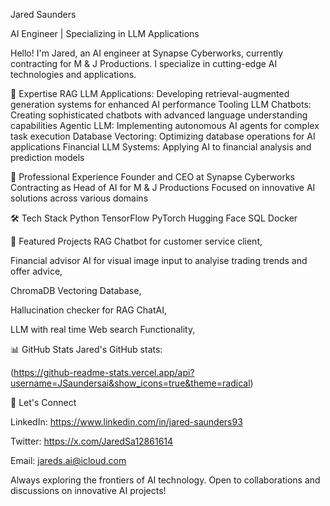 Jared Saunders


AI Engineer | Specializing in LLM Applications

Hello! I'm Jared, an AI engineer at Synapse Cyberworks, currently contracting for M & J Productions. I specialize in cutting-edge AI technologies and applications.


🚀 Expertise
RAG LLM Applications: Developing retrieval-augmented generation systems for enhanced AI performance
Tooling LLM Chatbots: Creating sophisticated chatbots with advanced language understanding capabilities
Agentic LLM: Implementing autonomous AI agents for complex task execution
Database Vectoring: Optimizing database operations for AI applications
Financial LLM Systems: Applying AI to financial analysis and prediction models


💼 Professional Experience
Founder and CEO at Synapse Cyberworks
Contracting as Head of AI  for M & J Productions
Focused on innovative AI solutions across various domains


🛠️ Tech Stack
Python
TensorFlow
PyTorch
Hugging Face
SQL
Docker


🌟 Featured Projects
RAG Chatbot for customer service client,

Financial advisor AI for visual image input to analyise trading trends and offer advice,


ChromaDB Vectoring Database,

Hallucination checker for RAG ChatAI,

LLM with real time Web search Functionality,



📊 GitHub Stats
Jared's GitHub stats:

(https://github-readme-stats.vercel.app/api?username=JSaundersai&show_icons=true&theme=radical)

🤝 Let's Connect

LinkedIn: https://www.linkedin.com/in/jared-saunders93

Twitter: https://x.com/JaredSa12861614

Email: jareds.ai@icloud.com




Always exploring the frontiers of AI technology. Open to collaborations and discussions on innovative AI projects!
